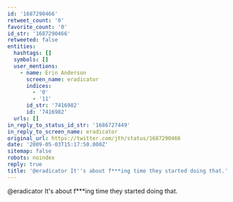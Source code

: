 ```yaml
---
id: '1687290466'
retweet_count: '0'
favorite_count: '0'
id_str: '1687290466'
retweeted: false
entities:
  hashtags: []
  symbols: []
  user_mentions:
    - name: Erin Anderson
      screen_name: eradicator
      indices:
        - '0'
        - '11'
      id_str: '7416982'
      id: '7416982'
  urls: []
in_reply_to_status_id_str: '1686727449'
in_reply_to_screen_name: eradicator
original_url: https://twitter.com/jth/status/1687290466
date: '2009-05-03T15:17:50.000Z'
sitemap: false
robots: noindex
reply: true
title: '@eradicator It''s about f***ing time they started doing that.'
---
```


@eradicator It's about f***ing time they started doing that.